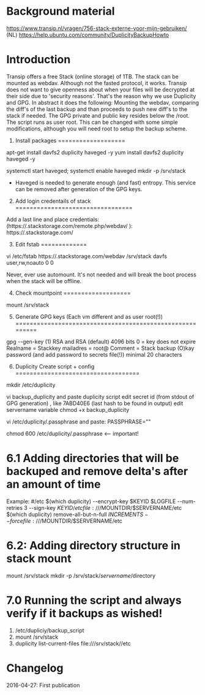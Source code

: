 Background material
===================

https://www.transip.nl/vragen/756-stack-externe-voor-mijn-gebruiken/ (NL)
https://help.ubuntu.com/community/DuplicityBackupHowto 

Introduction 
=============

Transip offers a free Stack (online storage) of 1TB. The stack can be mounted as webdav. Although not the fasted protocol, it works.
Transip does not want to give openness about when your files will be decrypted at their side due to 'security reasons'. 
That's the reason why we use Duplicity and GPG. In abstract it does the following: Mounting the webdav, comparing the diff's
of the last backup and than proceeds to push new diff's to the stack if needed. The GPG private and public key
resides below the /root. The script runs as user root. This can be changed with some simple modifications, although you will need root to setup
the backup scheme. 



1. Install packages
===================

apt-get install davfs2 duplicity haveged  -y
yum install davfs2 duplicity haveged -y

systemctl start haveged; systemctl enable haveged
mkdir -p /srv/stack

* Haveged is needed to generate enough (and fast) entropy. This service can be removed after generation of the GPG keys. 


2. Add login credentails of stack
=================================

Add a last line and place credentials:
(https://<stackname>.stackstorage.com/remote.php/webdav/ <username> <passhprased>): https://<stackname>.stackstorage.com/ <username> <passphrase>

3. Edit fstab
=============

vi /etc/fstab
https://<stackname>.stackstorage.com/webdav /srv/stack davfs user,rw,noauto 0 0

Never, ever use automount. It's not needed and will break the boot process when the stack will be offline.

4. Check mountpoint
===================

mount /srv/stack

5. Generate GPG keys (Each vm different and as user root(!))
=========================================================

gpg --gen-key
(1) RSA and RSA (default)
4096 bits
0 = key does not expire
Realname = Stackkey <servername>
mailadres = root@<servername>
Comment = Stack backup
(O)kay
password (and add password to secrets file(!)) minimal 20 characters

6. Duplicity Create script + config
===================================

mkdir /etc/duplicity

vi backup_duplicity and paste duplicity script
edit secret id (from stdout of GPG generation) , like 7ABD40E6 (last hash to be found in output)
edit servername variable
chmod +x backup_duplicity

vi /etc/duplicity/.passphrase
and paste: PASSPHRASE="<PASSWORD>"

chmod 600 /etc/duplicity/.passphrase <-- important!

6.1  Adding directories that will be backuped and remove delta's after an amount of time
========================================================================================

Example:
#/etc
$(which duplicity) --encrypt-key $KEYID $LOGFILE --num-retries 3 --sign-key $KEYID /etc file:///$MOUNTDIR/$SERVERNAME/etc
$(which duplicity) remove-all-but-n-full $INCREMENTS --force file:///$MOUNTDIR/$SERVERNAME/etc


6.2: Adding directory structure in stack mount
===============================================

mount /srv/stack
mkdir -p /srv/stack/$servername/$directory

7.0 Running the script and always verify if it backups as wished!
=================================================================

1. /etc/dupliciy/backup_script
2. mount /srv/stack
3. duplicity list-current-files file:///srv/stack/<servername>/etc 

Changelog
=========

2016-04-27: First publication
